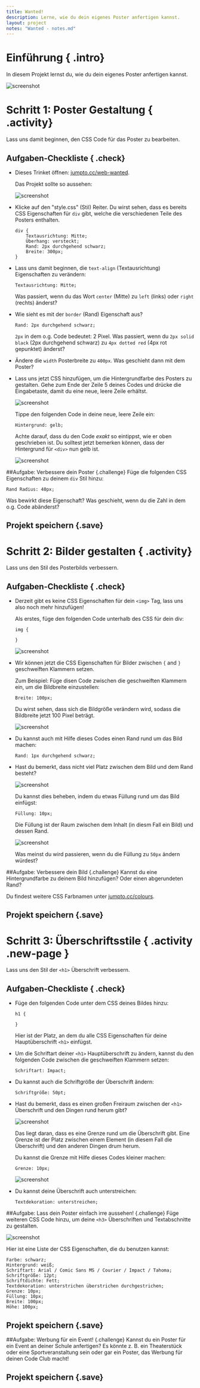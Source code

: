 ```yaml
---
title: Wanted!
description: Lerne, wie du dein eigenes Poster anfertigen kannst.
layout: project
notes: "Wanted - notes.md"
---
```


# Einführung { .intro}

In diesem Projekt lernst du, wie du dein eigenes Poster anfertigen kannst.

![screenshot](images/wanted-final.png)

# Schritt 1: Poster Gestaltung { .activity}

Lass uns damit beginnen, den CSS Code für das Poster zu bearbeiten.

## Aufgaben-Checkliste { .check}

+ Dieses Trinket öffnen: <a href="http://jumpto.cc/web-wanted" target="_blank">jumpto.cc/web-wanted</a>. 

	Das Projekt sollte so aussehen:
	
	![screenshot](images/wanted-starter.png)

+ Klicke auf den "style.css" (Stil) Reiter. Du wirst sehen, dass es bereits CSS Eigenschaften für `div` gibt, welche die verschiedenen Teile des Posters enthalten.

	```
	div {
		Textausrichtung: Mitte;
	    Überhang: versteckt;
	    Rand: 2px durchgehend schwarz; 
	    Breite: 300px;
    }	
	```

+ Lass uns damit beginnen, die `text-align` (Textausrichtung) Eigenschaften zu verändern:

	```
	Textausrichtung: Mitte;
	```
	
	Was passiert, wenn du das Wort `center` (Mitte) zu `left` (links) oder `right` (rechts) änderst?

+ Wie sieht es mit der `border` (Rand) Eigenschaft aus?

	```
	Rand: 2px durchgehend schwarz;
	```

	`2px` in dem o.g. Code bedeutet: 2 Pixel. Was passiert, wenn du `2px solid black` (2px durchgehend schwarz) zu `4px dotted red` (4px rot gepunktet) änderst?

+ Ändere die `width` Posterbreite zu `400px`. Was geschieht dann mit dem Poster?

+ Lass uns jetzt CSS hinzufügen, um die Hintergrundfarbe des Posters zu gestalten. Gehe zum Ende der Zeile 5 deines Codes und drücke die Eingabetaste, damit du eine neue, leere Zeile erhältst.

	![screenshot](images/wanted-newline.png)

	Tippe den folgenden Code in deine neue, leere Zeile ein:

	```
	Hintergrund: gelb;
	```

	Achte darauf, dass du den Code _exakt_ so eintippst, wie er oben geschrieben ist. Du solltest jetzt bemerken können, dass der Hintergrund für `<div>` nun gelb ist.

	![screenshot](images/wanted-background.png)

##Aufgabe: Verbessere dein Poster {.challenge}
Füge die folgenden CSS Eigenschaften zu deinem `div` Stil hinzu:

```
Rand Radius: 40px;
```

Was bewirkt diese Eigenschaft? Was geschieht, wenn du die Zahl in dem o.g. Code abänderst?

## Projekt speichern {.save}

# Schritt 2: Bilder gestalten { .activity}

Lass uns den Stil des Posterbilds verbessern.

## Aufgaben-Checkliste { .check}

+ Derzeit gibt es keine CSS Eigenschaften für dein `<img>` Tag, lass uns also noch mehr hinzufügen!

	Als erstes, füge den folgenden Code unterhalb des CSS für dein div:

	```
	img {

	}
	```

	![screenshot](images/wanted-img-css.png)

+ Wir können jetzt die CSS Eigenschaften für Bilder zwischen `{` and `}` geschweiften Klammern setzen.

	Zum Beispiel: Füge disen Code zwischen die geschweiften Klammern ein, um die Bildbreite einzustellen:

	```
	Breite: 100px;
	```

	Du wirst sehen, dass sich die Bildgröße verändern wird, sodass die Bildbreite jetzt 100 Pixel beträgt.

	![screenshot](images/wanted-img-width.png)

+ Du kannst auch mit Hilfe dieses Codes einen Rand rund um das Bild machen:

	```
	Rand: 1px durchgehend schwarz;
	```

+ Hast du bemerkt, dass nicht viel Platz zwischen dem Bild und dem Rand besteht?

	![screenshot](images/wanted-img-border.png)

	Du kannst dies beheben, indem du etwas Füllung rund um das Bild einfügst:

	```
	Füllung: 10px;
	```

	Die Füllung ist der Raum zwischen dem Inhalt (in diesm Fall ein Bild) und dessen Rand.

	![screenshot](images/wanted-img-padding.png)

	Was meinst du wird passieren, wenn du die Füllung zu `50px` ändern würdest?

##Aufgabe: Verbessere dein Bild {.challenge}
Kannst du eine Hintergrundfarbe zu deinem Bild hinzufügen? Oder einen abgerundeten Rand?

Du findest weitere CSS Farbnamen unter <a href="http://jumpto.cc/colours" target="_blank">jumpto.cc/colours</a>.

## Projekt speichern {.save}

# Schritt 3: Überschriftsstile { .activity .new-page }

Lass uns den Stil der `<h1>` Überschrift verbessern.

## Aufgaben-Checkliste { .check}

+ Füge den folgenden Code unter dem CSS deines Bildes hinzu:

	```
	h1 {

	}
	```

	Hier ist der Platz, an dem du alle CSS Eigenschaften für deine Hauptüberschrift `<h1>` einfügst.

+ Um die Schriftart deiner `<h1>` Hauptüberschrift zu ändern, kannst du den folgenden Code zwischen die geschweiften Klammern setzen:

	```
	Schriftart: Impact;
	```

+ Du kannst auch die Schriftgröße der Überschrift ändern:

	```
	Schriftgröße: 50pt;
	```

+ 	Hast du bemerkt, dass es einen großen Freiraum zwischen der `<h1>` Überschrift und den Dingen rund herum gibt?

	![screenshot](images/wanted-h1-margin.png)

	Das liegt daran, dass es eine Grenze rund um die Überschrift gibt. Eine Grenze ist der Platz zwischen einem Element (in diesem Fall die Überschrift) und den anderen Dingen drum herum.

	Du kannst die Grenze mit Hilfe dieses Codes kleiner machen:

	```
	Grenze: 10px;
	```

	![screenshot](images/wanted-h1-margin-small.png)

+ Du kannst deine Überschrift auch unterstreichen:

	```
	Textdekoration: unterstreichen;
	```

##Aufgabe: Lass dein Poster einfach irre aussehen! {.challenge}
Füge weiteren CSS Code hinzu, um deine `<h3>` Überschriften und Textabschnitte zu gestalten. 

![screenshot](images/wanted-final.png)

Hier ist eine Liste der CSS Eigenschaften, die du benutzen kannst:

```
Farbe: schwarz;
Hintergrund: weiß;
Schriftart: Arial / Comic Sans MS / Courier / Impact / Tahoma;
Schriftgröße: 12pt;
Schriftdichte: Fett;
Textdekoration: unterstrichen überstrichen durchgestrichen;
Grenze: 10px;
Füllung: 10px;
Breite: 100px;
Höhe: 100px;
```

## Projekt speichern {.save}

##Aufgabe: Werbung für ein Event! {.challenge}
Kannst du ein Poster für ein Event an deiner Schule anfertigen? Es könnte z. B. ein Theaterstück oder eine Sportveranstaltung sein oder gar ein Poster, das Werbung für deinen Code Club macht!

## Projekt speichern {.save}
